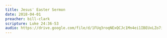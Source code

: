 ```yaml
---
title: Jesus' Easter Sermon
date: 2018-04-01
preacher: bill-clark
scripture: Luke 24:36-53
audio: https://drive.google.com/file/d/1FUq3roqNExQCJc1Mn4ei1IBEUxLZo7i9/view
---
```

